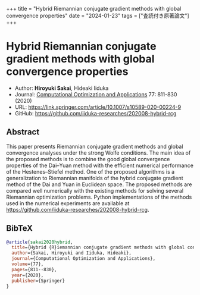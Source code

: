 +++
title = "Hybrid Riemannian conjugate gradient methods with global convergence properties"
date = "2024-01-23"
tags = ["査読付き原著論文"]
+++

# Hybrid Riemannian conjugate gradient methods with global convergence properties
- Author: **Hiroyuki Sakai**, Hideaki Iiduka
- Journal: [Computational Optimization and Applications](https://link.springer.com/journal/10589) 77: 811-830 (2020)
- URL: https://link.springer.com/article/10.1007/s10589-020-00224-9
- GitHub: https://github.com/iiduka-researches/202008-hybrid-rcg

## Abstract
This paper presents Riemannian conjugate gradient methods
and global convergence analyses under the strong Wolfe conditions.
The main idea of the proposed methods is to combine the good global
convergence properties of the Dai–Yuan method with the efficient numerical
performance of the Hestenes–Stiefel method. One of the proposed algorithms
is a generalization to Riemannian manifolds of the hybrid conjugate
gradient method of the Dai and Yuan in Euclidean space. The proposed
methods are compared well numerically with the existing methods for
solving several Riemannian optimization problems.
Python implementations of the methods used in the numerical experiments
are available at https://github.com/iiduka-researches/202008-hybrid-rcg.

## BibTeX
```bibtex
@article{sakai2020hybrid,
  title={Hybrid {R}iemannian conjugate gradient methods with global convergence properties},
  author={Sakai, Hiroyuki and Iiduka, Hideaki},
  journal={Computational Optimization and Applications},
  volume={77},
  pages={811--830},
  year={2020},
  publisher={Springer}
}
```